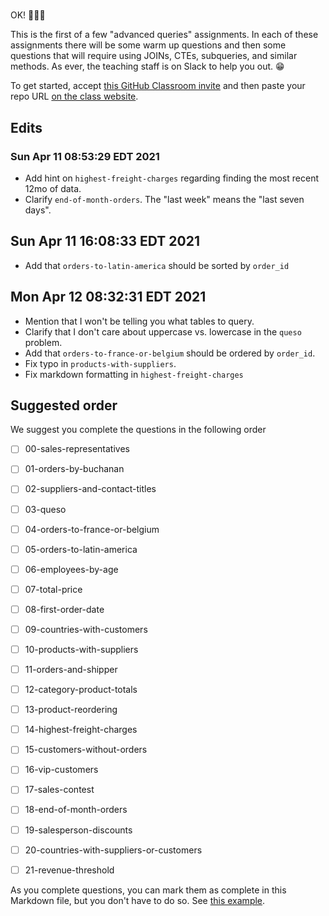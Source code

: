 # 

OK! 👏👏👏

This is the first of a few "advanced queries" assignments. In each of 
these assignments there will be some warm up questions and then some
questions that will require using JOINs, CTEs, subqueries, and similar
methods. As ever, the teaching staff is on Slack to help you out. 😁

To get started, accept
[this GitHub Classroom invite](https://classroom.github.com/a/qjOPeKxQ)
and then paste your repo URL [on the class website](https://www.858.mba/#assignments/advanced-queries-01).

## Edits

### Sun Apr 11 08:53:29 EDT 2021
* Add hint on `highest-freight-charges` regarding finding the most
  recent 12mo of data.
* Clarify `end-of-month-orders`. The "last week" means the "last seven days".

## Sun Apr 11 16:08:33 EDT 2021
* Add that `orders-to-latin-america` should be sorted by `order_id`

## Mon Apr 12 08:32:31 EDT 2021
* Mention that I won't be telling you what tables to query.
* Clarify that I don't care about uppercase vs. lowercase in the
  `queso` problem.
* Add that `orders-to-france-or-belgium` should be ordered by
  `order_id`.
* Fix typo in `products-with-suppliers`.
* Fix markdown formatting in `highest-freight-charges`



## Suggested order

We suggest you complete the questions in the following order

- [ ] 00-sales-representatives
- [ ] 01-orders-by-buchanan
- [ ] 02-suppliers-and-contact-titles
- [ ] 03-queso
- [ ] 04-orders-to-france-or-belgium
- [ ] 05-orders-to-latin-america
- [ ] 06-employees-by-age
- [ ] 07-total-price
- [ ] 08-first-order-date
- [ ] 09-countries-with-customers
- [ ] 10-products-with-suppliers
- [ ] 11-orders-and-shipper
- [ ] 12-category-product-totals
- [ ] 13-product-reordering
- [ ] 14-highest-freight-charges
- [ ] 15-customers-without-orders
- [ ] 16-vip-customers
- [ ] 17-sales-contest
- [ ] 18-end-of-month-orders
- [ ] 19-salesperson-discounts
- [ ] 20-countries-with-suppliers-or-customers
- [ ] 21-revenue-threshold


As you complete questions, you can mark them as complete
in this Markdown file,  but you don't have to do so.
See [this example](https://github.blog/2014-04-28-task-lists-in-all-markdown-documents/).

